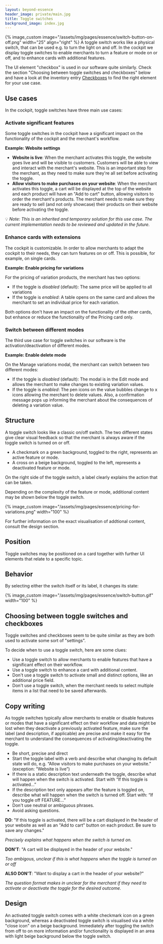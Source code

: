 ```yaml
---
layout: beyond-essence
header_image: private/main.jpg
title: Toggle switches
background_image: index.jpg
---
```

{% image_custom image="/assets/img/pages/essence/switch-button-on-off.png" width="25" align="right" %}
A toggle switch works like a physical switch, that can be used e.g. to turn the light on and off.
In the cockpit we display toggle switches to enable merchants to turn a feature or mode on or off, and to enhance cards with additional features.

The UI element "checkbox" is used in our software quite similarly.
Check the section "Choosing between toggle switches and checkboxes" below and have a look at the inventory entry [Checkboxes](/beyond-essence/inventory/checkboxes/) to find the right element for your use case.

## Use cases

In the cockpit, toggle switches have three main use cases:

### Activate significant features

Some toggle switches in the cockpit have a significant impact on the functionality of the cockpit and the merchant's workflow.

**Example: Website settings**

* **Website is live**: When the merchant activates this toggle, the website goes live and will be visible to customers.
Customers will be able to view and interact with the merchant's website. This is an important step for the merchant, as they need to make sure they're all set before activating the toggle.
* **Allow visitors to make purchases on your website**: When the merchant activates this toggle, a cart will be displayed at the top of the website and each product will have an "Add to cart" button, allowing visitors to order the merchant's products.
The merchant needs to make sure they are ready to sell (and not only showcase) their products on their website before activating the toggle.

💡 _Note: This is an inherited and temporary solution for this use case. The current implementation needs to be reviewed and updated in the future._

### Enhance cards with extensions

The cockpit is customizable.
In order to allow merchants to adapt the cockpit to their needs, they can turn features on or off.
This is possible, for example, on single cards.

**Example: Enable pricing for variations**

For the pricing of variation products, the merchant has two options:

* If the toggle is _disabled_ (default): The same price will be applied to all variations 
* If the toggle is _enabled_: A table opens on the same card and allows the merchant to set an individual price for each variation.

Both options don't have an impact on the functionality of the other cards, but enhance or reduce the functionality of the Pricing card only.

### Switch between different modes

The third use case for toggle switches in our software is the activation/deactivation of different modes.

**Example: Enable delete mode**

On the Manage variations modal, the merchant can switch between two different modes:

* If the toggle is _disabled_ (default): The modal is in the Edit mode and allows the merchant to make changes to existing variation values.
* If the toggle is _enabled_: The pen icons on the value bubbles change to x icons allowing the merchant to delete values.
Also, a confirmation message pops up informing the merchant about the consequences of deleting a variation value.

## Structure

A toggle switch looks like a classic on/off switch.
The two different states give clear visual feedback so that the merchant is always aware if the toggle switch is turned on or off.

* A checkmark on a green background, toggled to the right, represents an active feature or mode.
* A cross on a beige background, toggled to the left, represents a deactivated feature or mode.

On the right side of the toggle switch, a label clearly explains the action that can be taken.

Depending on the complexity of the feature or mode, additional content may be shown below the toggle switch.

{% image_custom image="/assets/img/pages/essence/pricing-for-variations.png" width="100" %}

For further information on the exact visualisation of addtional content, consult the design section.

## Position

Toggle switches may be positioned on a card together with further UI elements that relate to a specific topic.

## Behavior

By selecting either the switch itself or its label, it changes its state:

{% image_custom image="/assets/img/pages/essence/switch-button.gif" width="100" %}

## Choosing between toggle switches and checkboxes

Toggle switches and checkboxes seem to be quite similar as they are both used to activate some sort of "settings".

To decide when to use a toggle switch, here are some clues:

* Use a toggle switch to allow merchants to enable features that have a significant effect on their workflow.
* Use a toggle switch to enhance a card with additional content.
* Don't use a toggle switch to activate small and distinct options, like an additional price field.
* Don't use a toggle switch, when the merchant needs to select multiple items in a list that need to be saved afterwards.

## Copy writing

As toggle switches typically allow merchants to enable or disable features or modes that have a significant effect on their workflow and data might be lost when they deactivate a previously activated feature, make sure the label (and description, if applicable) are precise and make it easy for the merchant to understand the consequences of activating/deactivating the toggle.

* Be short, precise and direct
* Start the toggle label with a verb and describe what changing its default state will do, e.g. “Allow visitors to make purchases on your website.” (exception: “Website is live”)
* If there is a static description text underneath the toggle, describe what will happen when the switch is activated.
Start with “If this toggle is activated…”
* If the description text only appears after the feature is toggled on, describe what will happen when the switch is turned off.
Start with: “If you toggle off FEATURE…”
* Don't use neutral or ambiguous phrases.
* Avoid asking questions.

**DO**: "If this toggle is activated, there will be a cart displayed in the header of your website as well as an "Add to cart" button on each product.
Be sure to save any changes."

_Precisely explains what happens when the switch is turned on._

**DON'T**: "A cart will be displayed in the header of your website."

_Too ambigous, unclear if this is what happens when the toggle is turned on or off_

**ALSO DON'T**: "Want to display a cart in the header of your website?"

_The question format makes in unclear for the merchant if they need to activate or deactivate the toggle for the desired outcome._

## Design

An activated toggle switch comes with a white checkmark icon on a green background, whereas a deactivated toggle switch is visualised via a white "close icon" on a beige background.
Immediately after toggling the switch from off to on more information and/or functionality is displayed in an area with light beige background below the toggle switch.
